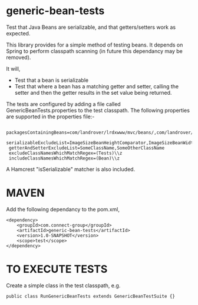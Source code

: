generic-bean-tests
==================

Test that Java Beans are serializable, and that getters/setters work as expected.


This library provides for a simple method of testing beans.
It depends on Spring to perform classpath scanning (in future this dependancy may be removed).

It will,
  - Test that a bean is serializable
  - Test that where a bean has a matching getter and setter,
    calling the setter and then the getter results in the set value being returned.

The tests are configured by adding a file called GenericBeanTests.properties to the test classpath.
The following properties are supported in the properties file:-

     packagesContainingBeans=com/landrover/lrdxwww/mvc/beans/,com/landrover/lrdxwww/mvc/component/
     serializableExcludeList=ImageSizeBeanHeightComparator,ImageSizeBeanWidthComparator
     getterAndSetterExcludeList=SomeClassName,SomeOtherClassName
     excludeClassNamesWhichMatchRegex=(Tests)\\z
     includeClassNamesWhichMatchRegex=(Bean)\\z

A Hamcrest "isSerializable" matcher is also included.

MAVEN
=====

Add the following dependancy to the pom.xml,

    <dependency>
        <groupId>com.connect-group</groupId>
        <artifactId>generic-bean-tests</artifactId>
        <version>1.0-SNAPSHOT</version>
        <scope>test</scope>
    </dependency>

TO EXECUTE TESTS
================
Create a simple class in the test classpath, e.g.

    public class RunGenericBeanTests extends GenericBeanTestSuite {}

